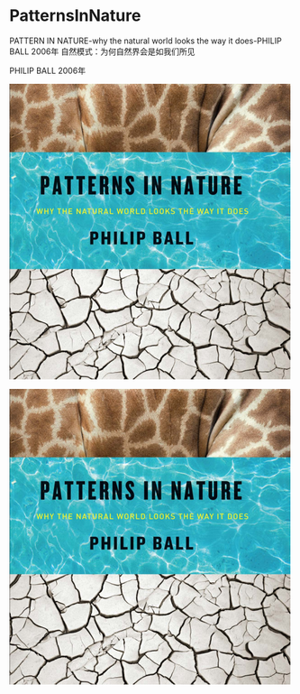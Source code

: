 # PatternsInNature

PATTERN IN NATURE-why the natural world looks the way it does-PHILIP BALL
2006年
自然模式：为何自然界会是如我们所见

PHILIP BALL 2006年

![adbsd](https://github.com/molychin/PatternsInNature/blob/master/res/pin_001.png)


![adbsd](res/pin_001.png)





